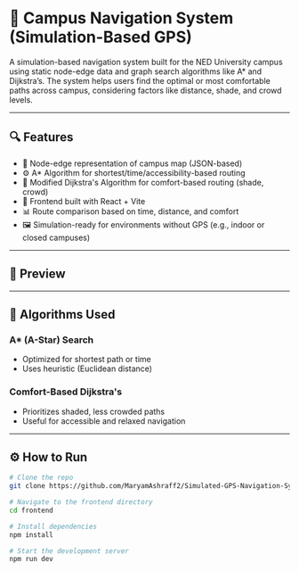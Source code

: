 # 🚩 Campus Navigation System (Simulation-Based GPS)

A simulation-based navigation system built for the NED University campus using static node-edge data and graph search algorithms like A* and Dijkstra’s. The system helps users find the optimal or most comfortable paths across campus, considering factors like distance, shade, and crowd levels.

---

## 🔍 Features

- 📍 Node-edge representation of campus map (JSON-based)
- ⚙️ A* Algorithm for shortest/time/accessibility-based routing
- 🌿 Modified Dijkstra's Algorithm for comfort-based routing (shade, crowd)
- 🎨 Frontend built with React + Vite
- 📊 Route comparison based on time, distance, and comfort
- 🖼️ Simulation-ready for environments without GPS (e.g., indoor or closed campuses)


---

## 📸 Preview



---

## 🧠 Algorithms Used

### A\* (A-Star) Search
- Optimized for shortest path or time
- Uses heuristic (Euclidean distance)

### Comfort-Based Dijkstra's
- Prioritizes shaded, less crowded paths
- Useful for accessible and relaxed navigation

---

## ⚙️ How to Run

```bash
# Clone the repo
git clone https://github.com/MaryamAshraff2/Simulated-GPS-Navigation-System-for-NED.git

# Navigate to the frontend directory
cd frontend

# Install dependencies
npm install

# Start the development server
npm run dev


